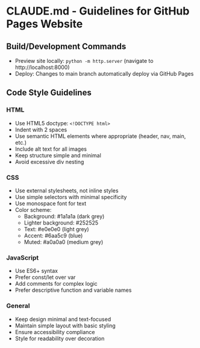 # CLAUDE.md - Guidelines for GitHub Pages Website

## Build/Development Commands
- Preview site locally: `python -m http.server` (navigate to http://localhost:8000)
- Deploy: Changes to main branch automatically deploy via GitHub Pages

## Code Style Guidelines

### HTML
- Use HTML5 doctype: `<!DOCTYPE html>`
- Indent with 2 spaces
- Use semantic HTML elements where appropriate (header, nav, main, etc.)
- Include alt text for all images
- Keep structure simple and minimal
- Avoid excessive div nesting

### CSS
- Use external stylesheets, not inline styles
- Use simple selectors with minimal specificity
- Use monospace font for text
- Color scheme:
  - Background: #1a1a1a (dark grey)
  - Lighter background: #252525
  - Text: #e0e0e0 (light grey)
  - Accent: #6aa5c9 (blue)
  - Muted: #a0a0a0 (medium grey)

### JavaScript
- Use ES6+ syntax
- Prefer const/let over var
- Add comments for complex logic
- Prefer descriptive function and variable names

### General
- Keep design minimal and text-focused
- Maintain simple layout with basic styling
- Ensure accessibility compliance
- Style for readability over decoration